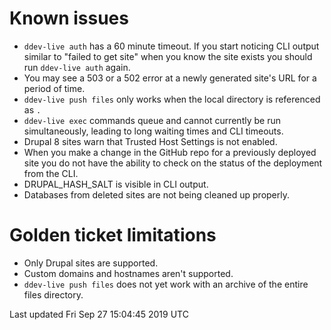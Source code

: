 # Known issues
* `ddev-live auth` has a 60 minute timeout. If you start noticing CLI output similar to "failed to get site" when you know the site exists you should run `ddev-live auth` again.
* You may see a 503 or a 502 error at a newly generated site's URL for a period of time.
* `ddev-live push files` only works when the local directory is referenced as `.`
* `ddev-live exec` commands queue and cannot currently be run simultaneously, leading to long waiting times and CLI timeouts.
* Drupal 8 sites warn that Trusted Host Settings is not enabled.
* When you make a change in the GitHub repo for a previously deployed site you do not have the ability to check on the status of the deployment from the CLI.
* DRUPAL_HASH_SALT is visible in CLI output.
* Databases from deleted sites are not being cleaned up properly.


# Golden ticket limitations
* Only Drupal sites are supported.
* Custom domains and hostnames aren't supported.
* `ddev-live push files` does not yet work with an archive of the entire files directory.

Last updated Fri Sep 27 15:04:45 2019 UTC
